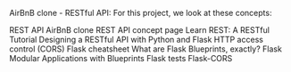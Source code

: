 AirBnB clone - RESTful API:
For this project, we look at these concepts:

REST API
AirBnB clone
REST API concept page
Learn REST: A RESTful Tutorial
Designing a RESTful API with Python and Flask
HTTP access control (CORS)
Flask cheatsheet
What are Flask Blueprints, exactly?
Flask
Modular Applications with Blueprints
Flask tests
Flask-CORS
